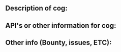 ## Description of cog:

## API's or other information for cog:

## Other info (Bounty, issues, ETC):